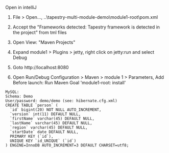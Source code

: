 Open in intelliJ


1. File > Open..., ..\tapestry-multi-module-demo\module1-root\pom.xml
2. Accept the "Frameworks detected: Tapestry framework is detected in the project" from tml files
3. Open View: "Maven Projects"
4. Expand module1 > Plugins > jetty, right click on jetty:run and select Debug
5. Goto http://localhost:8080

6. Open Run/Debug Configuration > Maven > module 1 > Parameters, Add Before launch: Run Maven Goal 'module1-root: install'

```
MySQL:
Schema: Demo
User/password: demo/demo (see: hibernate.cfg.xml)
CREATE TABLE `person` (
  `id` bigint(20) NOT NULL AUTO_INCREMENT,
  `version` int(11) DEFAULT NULL,
  `firstName` varchar(45) DEFAULT NULL,
  `lastName` varchar(45) DEFAULT NULL,
  `region` varchar(45) DEFAULT NULL,
  `startDate` date DEFAULT NULL,
  PRIMARY KEY (`id`),
  UNIQUE KEY `id_UNIQUE` (`id`)
) ENGINE=InnoDB AUTO_INCREMENT=3 DEFAULT CHARSET=utf8;
```
